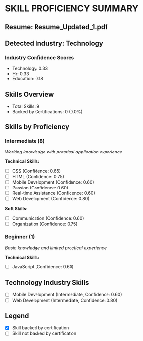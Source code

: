 # SKILL PROFICIENCY SUMMARY
## Resume: Resume_Updated_1.pdf
## Detected Industry: Technology
### Industry Confidence Scores
- Technology: 0.33
- Hr: 0.33
- Education: 0.18


## Skills Overview
- Total Skills: 9
- Backed by Certifications: 0 (0.0%)

## Skills by Proficiency

### Intermediate (8)
_Working knowledge with practical application experience_

**Technical Skills:**
- [ ] CSS (Confidence: 0.65)
- [ ] HTML (Confidence: 0.75)
- [ ] Mobile Development (Confidence: 0.60)
- [ ] Passion (Confidence: 0.60)
- [ ] Real-time Assistance (Confidence: 0.60)
- [ ] Web Development (Confidence: 0.80)

**Soft Skills:**
- [ ] Communication (Confidence: 0.60)
- [ ] Organization (Confidence: 0.75)

### Beginner (1)
_Basic knowledge and limited practical experience_

**Technical Skills:**
- [ ] JavaScript (Confidence: 0.60)

## Technology Industry Skills
- [ ] Mobile Development (Intermediate, Confidence: 0.60)
- [ ] Web Development (Intermediate, Confidence: 0.80)

## Legend
- [X] Skill backed by certification
- [ ] Skill not backed by certification
